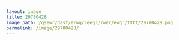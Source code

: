 ```yaml
---
layout: image
title: 29780428
image_path: /qsewr/dasf/erwq/reeqr/rwer/ewqr/tttt/29780428.png
permalink: /image/29780428/
---
```

